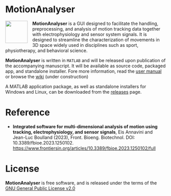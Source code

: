 # MotionAnalyser
<img src ="https://github.com/BoullandLab/MotionAnalyser/assets/115705215/6e8ca692-5ad1-4fc5-8cc1-a34cdef4332c" width="70" style="float: left; margin-right: 15px">

**MotionAnalyser** is a GUI designed to facilitate the handling, preprocessing, and analysis of motion tracking data together with electrophysiology and sensor system signals. It is designed to streamline the characterization of movements in 3D space widely used in disciplines such as sport, physiotherapy, and behavioral science.

**MotionAnalyser** is written in `MATLAB` and will be released upon publication of the accompanying manuscript. It will be available as source code, packaged app, and standalone installer. Fore more information, read the [user manual](docs/UserManual.pdf) or browse the [wiki](https://github.com/BoullandLab/MotionAnalyser/wiki) (under construction)

A MATLAB application package, as well as standalone installers for Windows and Linux, can be downloaded from the [releases](https://github.com/BoullandLab/MotionAnalyser/releases) page.

# Reference

- **Integrated software for multi-dimensional analysis of motion using tracking, electrophysiology, and sensor signals**, Eis Annavini and Jean-Luc Boulland (2023), Front. Bioeng. Biotechnol. DOI: 10.3389/fbioe.2023.1250102.
https://www.frontiersin.org/articles/10.3389/fbioe.2023.1250102/full

# License

**MotionAnalyser** is free software, and is released under the terms of the [GNU General Public License v2.0](LICENSE)

